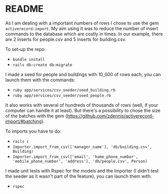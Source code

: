 # README

As I am dealing with a important numbers of rows I chose to use the gem `activerecord-import`. 
My aim using it was to reduce the number of insert commands to the database which are costly in times.
In our example, there are 2 inserts for people.csv and 5 inserts for building.csv.

To set-up the repo:
* `bundle install`
* `rails db:create db:migrate`

I made a seed for people and buildings with 10_000 of rows each, you can launch them with the commands:

* `ruby app/services/csv_seeder/seed_building.rb`
* `ruby app/services/csv_seeder/seed_people.rb`

It also works with several of hundreds of thousands of rows (well, if your computer can handle it at least). But there's a possibility to chose the size of the batches with the gem (https://github.com/zdennis/activerecord-import/#batching).

To imports you have to do:

* `rails c`
* `Importer.import_from_csv(['manager_name'], 'db/building.csv', Building)`
* `Importer.import_from_csv(['email', 'home_phone_number', 'mobile_phone_number', 'address'], 'db/people.csv', Person)`

I made unit tests with Rspec for the models and the Importer (I didn't test the seeder as it wasn't part of the feature), you can launch them with:

* `rspec`
